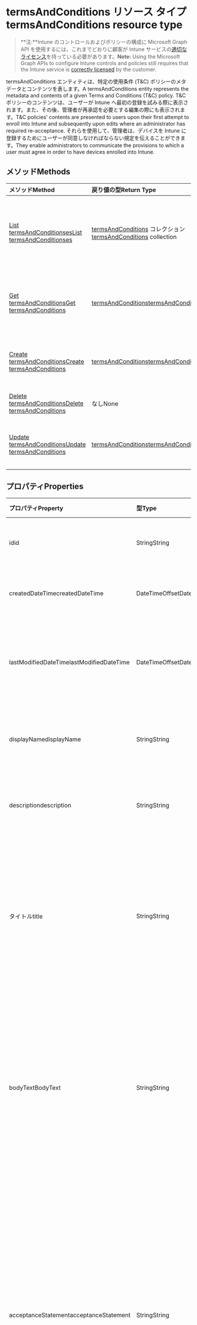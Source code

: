 # <a name="termsandconditions-resource-type"></a><span data-ttu-id="8d50a-101">termsAndConditions リソース タイプ</span><span class="sxs-lookup"><span data-stu-id="8d50a-101">termsAndConditions resource type</span></span>

> <span data-ttu-id="8d50a-102">**注:**Intune のコントロールおよびポリシーの構成に Microsoft Graph API を使用するには、これまでどおりに顧客が Intune サービスの[適切なライセンス](https://go.microsoft.com/fwlink/?linkid=839381)を持っている必要があります。</span><span class="sxs-lookup"><span data-stu-id="8d50a-102">**Note:** Using the Microsoft Graph APIs to configure Intune controls and policies still requires that the Intune service is [correctly licensed](https://go.microsoft.com/fwlink/?linkid=839381) by the customer.</span></span>

<span data-ttu-id="8d50a-103">termsAndConditions エンティティは、特定の使用条件 (T&C) ポリシーのメタデータとコンテンツを表します。</span><span class="sxs-lookup"><span data-stu-id="8d50a-103">A termsAndConditions entity represents the metadata and contents of a given Terms and Conditions (T&C) policy.</span></span> <span data-ttu-id="8d50a-104">T&C ポリシーのコンテンツは、ユーザーが Intune へ最初の登録を試みる際に表示されます。また、その後、管理者が再承認を必要とする編集の際にも表示されます。</span><span class="sxs-lookup"><span data-stu-id="8d50a-104">T&C policies’ contents are presented to users upon their first attempt to enroll into Intune and subsequently upon edits where an administrator has required re-acceptance.</span></span> <span data-ttu-id="8d50a-105">それらを使用して、管理者は、デバイスを Intune に登録するためにユーザーが同意しなければならない規定を伝えることができます。</span><span class="sxs-lookup"><span data-stu-id="8d50a-105">They enable administrators to communicate the provisions to which a user must agree in order to have devices enrolled into Intune.</span></span>
## <a name="methods"></a><span data-ttu-id="8d50a-106">メソッド</span><span class="sxs-lookup"><span data-stu-id="8d50a-106">Methods</span></span>
|<span data-ttu-id="8d50a-107">メソッド</span><span class="sxs-lookup"><span data-stu-id="8d50a-107">Method</span></span>|<span data-ttu-id="8d50a-108">戻り値の型</span><span class="sxs-lookup"><span data-stu-id="8d50a-108">Return Type</span></span>|<span data-ttu-id="8d50a-109">説明</span><span class="sxs-lookup"><span data-stu-id="8d50a-109">Description</span></span>|
|:---|:---|:---|
|[<span data-ttu-id="8d50a-110">List termsAndConditionses</span><span class="sxs-lookup"><span data-stu-id="8d50a-110">List termsAndConditionses</span></span>](../api/intune_companyterms_termsandconditions_list.md)|<span data-ttu-id="8d50a-111">[termsAndConditions](../resources/intune_companyterms_termsandconditions.md) コレクション</span><span class="sxs-lookup"><span data-stu-id="8d50a-111">[termsAndConditions](../resources/intune_companyterms_termsandconditions.md) collection</span></span>|<span data-ttu-id="8d50a-112">[termsAndConditions](../resources/intune_companyterms_termsandconditions.md) オブジェクトのプロパティとリレーションシップをリストします。</span><span class="sxs-lookup"><span data-stu-id="8d50a-112">List properties and relationships of the [termsAndConditions](../resources/intune_companyterms_termsandconditions.md) objects.</span></span>|
|[<span data-ttu-id="8d50a-113">Get termsAndConditions</span><span class="sxs-lookup"><span data-stu-id="8d50a-113">Get termsAndConditions</span></span>](../api/intune_companyterms_termsandconditions_get.md)|[<span data-ttu-id="8d50a-114">termsAndConditions</span><span class="sxs-lookup"><span data-stu-id="8d50a-114">termsAndConditions</span></span>](../resources/intune_companyterms_termsandconditions.md)|<span data-ttu-id="8d50a-115">[termsAndConditions](../resources/intune_companyterms_termsandconditions.md) オブジェクトのプロパティとリレーションシップを読み取ります。</span><span class="sxs-lookup"><span data-stu-id="8d50a-115">Read properties and relationships of [plannerTaskDetails](../resources/intune_companyterms_termsandconditions.md) object.</span></span>|
|[<span data-ttu-id="8d50a-116">Create termsAndConditions</span><span class="sxs-lookup"><span data-stu-id="8d50a-116">Create termsAndConditions</span></span>](../api/intune_companyterms_termsandconditions_create.md)|[<span data-ttu-id="8d50a-117">termsAndConditions</span><span class="sxs-lookup"><span data-stu-id="8d50a-117">termsAndConditions</span></span>](../resources/intune_companyterms_termsandconditions.md)|<span data-ttu-id="8d50a-118">新しい [termsAndConditions](../resources/intune_companyterms_termsandconditions.md) オブジェクトを作成します。</span><span class="sxs-lookup"><span data-stu-id="8d50a-118">Create a new [plannerBucket](../resources/intune_companyterms_termsandconditions.md) object.</span></span>|
|[<span data-ttu-id="8d50a-119">Delete termsAndConditions</span><span class="sxs-lookup"><span data-stu-id="8d50a-119">Delete termsAndConditions</span></span>](../api/intune_companyterms_termsandconditions_delete.md)|<span data-ttu-id="8d50a-120">なし</span><span class="sxs-lookup"><span data-stu-id="8d50a-120">None</span></span>|<span data-ttu-id="8d50a-121">[termsAndConditions](../resources/intune_companyterms_termsandconditions.md) を削除します。</span><span class="sxs-lookup"><span data-stu-id="8d50a-121">Deletes a [termsAndConditions](../resources/intune_companyterms_termsandconditions.md).</span></span>|
|[<span data-ttu-id="8d50a-122">Update termsAndConditions</span><span class="sxs-lookup"><span data-stu-id="8d50a-122">Update termsAndConditions</span></span>](../api/intune_companyterms_termsandconditions_update.md)|[<span data-ttu-id="8d50a-123">termsAndConditions</span><span class="sxs-lookup"><span data-stu-id="8d50a-123">termsAndConditions</span></span>](../resources/intune_companyterms_termsandconditions.md)|<span data-ttu-id="8d50a-124">[termsAndConditions](../resources/intune_companyterms_termsandconditions.md) オブジェクトのプロパティを更新します。</span><span class="sxs-lookup"><span data-stu-id="8d50a-124">Update the properties of a [calendar](../resources/intune_companyterms_termsandconditions.md) object.</span></span>|

## <a name="properties"></a><span data-ttu-id="8d50a-125">プロパティ</span><span class="sxs-lookup"><span data-stu-id="8d50a-125">Properties</span></span>
|<span data-ttu-id="8d50a-126">プロパティ</span><span class="sxs-lookup"><span data-stu-id="8d50a-126">Property</span></span>|<span data-ttu-id="8d50a-127">型</span><span class="sxs-lookup"><span data-stu-id="8d50a-127">Type</span></span>|<span data-ttu-id="8d50a-128">説明</span><span class="sxs-lookup"><span data-stu-id="8d50a-128">Description</span></span>|
|:---|:---|:---|
|<span data-ttu-id="8d50a-129">id</span><span class="sxs-lookup"><span data-stu-id="8d50a-129">id</span></span>|<span data-ttu-id="8d50a-130">String</span><span class="sxs-lookup"><span data-stu-id="8d50a-130">String</span></span>|<span data-ttu-id="8d50a-131">T&C ポリシーの一意識別子。</span><span class="sxs-lookup"><span data-stu-id="8d50a-131">Unique identifier of the T&C policy.</span></span>|
|<span data-ttu-id="8d50a-132">createdDateTime</span><span class="sxs-lookup"><span data-stu-id="8d50a-132">createdDateTime</span></span>|<span data-ttu-id="8d50a-133">DateTimeOffset</span><span class="sxs-lookup"><span data-stu-id="8d50a-133">DateTimeOffset</span></span>|<span data-ttu-id="8d50a-134">オブジェクトが作成された DateTime。</span><span class="sxs-lookup"><span data-stu-id="8d50a-134">DateTime the object was created.</span></span>|
|<span data-ttu-id="8d50a-135">lastModifiedDateTime</span><span class="sxs-lookup"><span data-stu-id="8d50a-135">lastModifiedDateTime</span></span>|<span data-ttu-id="8d50a-136">DateTimeOffset</span><span class="sxs-lookup"><span data-stu-id="8d50a-136">DateTimeOffset</span></span>|<span data-ttu-id="8d50a-137">オブジェクトの最終更新の DateTime。</span><span class="sxs-lookup"><span data-stu-id="8d50a-137">Gets or sets a DateTime value specifying when the node object was last modified.</span></span>|
|<span data-ttu-id="8d50a-138">displayName</span><span class="sxs-lookup"><span data-stu-id="8d50a-138">displayName</span></span>|<span data-ttu-id="8d50a-139">String</span><span class="sxs-lookup"><span data-stu-id="8d50a-139">String</span></span>|<span data-ttu-id="8d50a-140">T&C ポリシー用に管理者が指定した名前。</span><span class="sxs-lookup"><span data-stu-id="8d50a-140">Administrator-supplied name for the T&C policy.</span></span> |
|<span data-ttu-id="8d50a-141">description</span><span class="sxs-lookup"><span data-stu-id="8d50a-141">description</span></span>|<span data-ttu-id="8d50a-142">String</span><span class="sxs-lookup"><span data-stu-id="8d50a-142">String</span></span>|<span data-ttu-id="8d50a-143">管理者が指定した T&C ポリシーの説明。</span><span class="sxs-lookup"><span data-stu-id="8d50a-143">Administrator-supplied description of the T&C policy.</span></span>|
|<span data-ttu-id="8d50a-144">タイトル</span><span class="sxs-lookup"><span data-stu-id="8d50a-144">title</span></span>|<span data-ttu-id="8d50a-145">String</span><span class="sxs-lookup"><span data-stu-id="8d50a-145">String</span></span>|<span data-ttu-id="8d50a-146">管理者が指定した、使用条件のタイトル。</span><span class="sxs-lookup"><span data-stu-id="8d50a-146">Administrator-supplied title of the terms and conditions.</span></span> <span data-ttu-id="8d50a-147">ユーザーが T&C ポリシーを承諾する際のプロンプトに表示されます。</span><span class="sxs-lookup"><span data-stu-id="8d50a-147">This is shown to the user on prompts to accept the T&C policy.</span></span>|
|<span data-ttu-id="8d50a-148">bodyText</span><span class="sxs-lookup"><span data-stu-id="8d50a-148">BodyText</span></span>|<span data-ttu-id="8d50a-149">String</span><span class="sxs-lookup"><span data-stu-id="8d50a-149">String</span></span>|<span data-ttu-id="8d50a-150">管理者が提供する使用条件の本文で、通常は使用条件そのものです。</span><span class="sxs-lookup"><span data-stu-id="8d50a-150">Administrator-supplied body text of the terms and conditions, typically the terms themselves.</span></span> <span data-ttu-id="8d50a-151">ユーザーが T&C ポリシーを承諾する際のプロンプトに表示されます。</span><span class="sxs-lookup"><span data-stu-id="8d50a-151">This is shown to the user on prompts to accept the T&C policy.</span></span>|
|<span data-ttu-id="8d50a-152">acceptanceStatement</span><span class="sxs-lookup"><span data-stu-id="8d50a-152">acceptanceStatement</span></span>|<span data-ttu-id="8d50a-153">String</span><span class="sxs-lookup"><span data-stu-id="8d50a-153">String</span></span>|<span data-ttu-id="8d50a-154">使用条件に関する、管理者指定の説明内容です。通常は、T&C ポリシーに定められた使用条件を受け入れることの意味を記載します。</span><span class="sxs-lookup"><span data-stu-id="8d50a-154">Administrator-supplied explanation of the terms and conditions, typically describing what it means to accept the terms and conditions set out in the T&C policy.</span></span> <span data-ttu-id="8d50a-155">ユーザーが T&C ポリシーを承諾する際のプロンプトに表示されます。</span><span class="sxs-lookup"><span data-stu-id="8d50a-155">This is shown to the user on prompts to accept the T&C policy.</span></span>|
|<span data-ttu-id="8d50a-156">version</span><span class="sxs-lookup"><span data-stu-id="8d50a-156">version</span></span>|<span data-ttu-id="8d50a-157">Int32</span><span class="sxs-lookup"><span data-stu-id="8d50a-157">Int32</span></span>|<span data-ttu-id="8d50a-158">使用条件の現在のバージョンを示す整数。</span><span class="sxs-lookup"><span data-stu-id="8d50a-158">Integer indicating the current version of the terms.</span></span> <span data-ttu-id="8d50a-159">管理者が使用条件を変更し、修正された T&C ポリシーを再承諾するようにユーザーに求めると、値が増加します。</span><span class="sxs-lookup"><span data-stu-id="8d50a-159">Incremented when an administrator makes a change to the terms and wishes to require users to re-accept the modified T&C policy.</span></span>|

## <a name="relationships"></a><span data-ttu-id="8d50a-160">リレーションシップ</span><span class="sxs-lookup"><span data-stu-id="8d50a-160">Relationships</span></span>
|<span data-ttu-id="8d50a-161">リレーションシップ</span><span class="sxs-lookup"><span data-stu-id="8d50a-161">Relationship</span></span>|<span data-ttu-id="8d50a-162">型</span><span class="sxs-lookup"><span data-stu-id="8d50a-162">Type</span></span>|<span data-ttu-id="8d50a-163">説明</span><span class="sxs-lookup"><span data-stu-id="8d50a-163">Description</span></span>|
|:---|:---|:---|
|<span data-ttu-id="8d50a-164">assignments</span><span class="sxs-lookup"><span data-stu-id="8d50a-164">assignments</span></span>|<span data-ttu-id="8d50a-165">[termsAndConditionsAssignment](../resources/intune_companyterms_termsandconditionsassignment.md) コレクション</span><span class="sxs-lookup"><span data-stu-id="8d50a-165">[termsAndConditionsAssignment](../resources/intune_companyterms_termsandconditionsassignment.md) collection</span></span>|<span data-ttu-id="8d50a-166">この T&C ポリシーの割り当てのリスト。</span><span class="sxs-lookup"><span data-stu-id="8d50a-166">The list of assignments for this T&C policy.</span></span>|
|<span data-ttu-id="8d50a-167">acceptanceStatuses</span><span class="sxs-lookup"><span data-stu-id="8d50a-167">acceptanceStatuses</span></span>|<span data-ttu-id="8d50a-168">[termsAndConditionsAcceptanceStatus](../resources/intune_companyterms_termsandconditionsacceptancestatus.md) コレクション</span><span class="sxs-lookup"><span data-stu-id="8d50a-168">[termsAndConditionsAcceptanceStatus](../resources/intune_companyterms_termsandconditionsacceptancestatus.md) collection</span></span>|<span data-ttu-id="8d50a-169">この T&C ポリシーの承諾状態のリスト。</span><span class="sxs-lookup"><span data-stu-id="8d50a-169">The list of acceptance statuses for this T&C policy.</span></span>|

## <a name="json-representation"></a><span data-ttu-id="8d50a-170">JSON 表記</span><span class="sxs-lookup"><span data-stu-id="8d50a-170">JSON Representation</span></span>
<span data-ttu-id="8d50a-171">以下は、リソースの JSON 表記です。</span><span class="sxs-lookup"><span data-stu-id="8d50a-171">Here is a JSON representation of the resource.</span></span>
<!-- {
  "blockType": "resource",
  "keyProperty": "id",
  "@odata.type": "microsoft.graph.termsAndConditions"
}
-->
``` json
{
  "@odata.type": "#microsoft.graph.termsAndConditions",
  "id": "String (identifier)",
  "createdDateTime": "String (timestamp)",
  "lastModifiedDateTime": "String (timestamp)",
  "displayName": "String",
  "description": "String",
  "title": "String",
  "bodyText": "String",
  "acceptanceStatement": "String",
  "version": 1024
}
```



